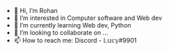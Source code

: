 - 👋 Hi, I’m Rohan
- 👀 I’m interested in Computer software and Web dev
- 🌱 I’m currently learning Web dev, Python
- 💞️ I’m looking to collaborate on ...
- 📫 How to reach me: Discord - 𝕃𝕦𝕔𝕪#9901

<!---
Asmodaios-666/Asmodaios-666 is a ✨ special ✨ repository because its `README.md` (this file) appears on your GitHub profile.
You can click the Preview link to take a look at your changes.
--->
